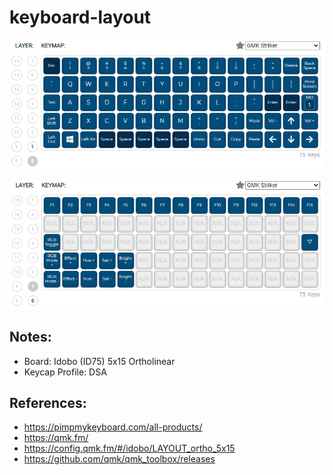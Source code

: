 # keyboard-layout

![layer-0](/images/layer-0.png)

![layer-1](/images/layer-1.png)

## Notes:

- Board: Idobo (ID75) 5x15 Ortholinear
- Keycap Profile: DSA

## References:

- https://pimpmykeyboard.com/all-products/
- https://qmk.fm/
- https://config.qmk.fm/#/idobo/LAYOUT_ortho_5x15
- https://github.com/qmk/qmk_toolbox/releases
